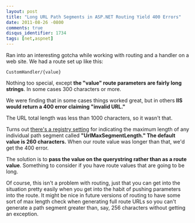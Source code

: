 ```yaml
---
layout: post
title: "Long URL Path Segments in ASP.NET Routing Yield 400 Errors"
date: 2011-08-26 -0800
comments: true
disqus_identifier: 1734
tags: [net,aspnet]
---
```

Ran into an interesting gotcha while working with routing and a handler
on a web site. We had a route set up like this:

`CustomHandler/{value}`

Nothing too special, except **the "value" route parameters are fairly
long strings**. In some cases 300 characters or more.

We were finding that in some cases things worked great, but in others
**IIS would return a 400 error claiming "invalid URL."**

The URL total length was less than 1000 characters, so it wasn't that.

Turns out [there's a registry
setting](http://support.microsoft.com/kb/820129) for indicating the
maximum length of any individual path segment called
**"UrlMaxSegmentLength." The default value is 260 characters.** When our
route value was longer than that, we'd get the 400 error.

The solution is to **pass the value on the querystring rather than as a
route value**. Something to consider if you have route values that are
going to be long.

Of course, this isn't a problem with routing, just that you can get into
the situation pretty easily when you get into the habit of pushing
parameters into the route. It might be nice in future versions of
routing to have some sort of max length check when generating full route
URLs so you can't generate a path segment greater than, say, 256
characters without getting an exception.

